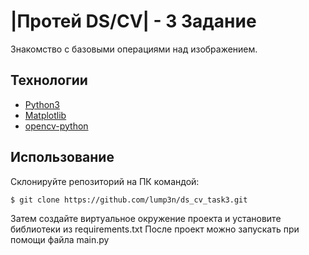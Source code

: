 # |Протей DS/CV| - 3 Задание
Знакомство с базовыми операциями над изображением.

## Технологии
- [Python3](https://www.python.org/)
- [Matplotlib](https://matplotlib.org/)
- [opencv-python](https://pypi.org/project/opencv-python/)

## Использование
Склонируйте репозиторий на ПК командой:
```
$ git clone https://github.com/lump3n/ds_cv_task3.git
```
Затем создайте виртуальное окружение проекта и установите библиотеки из requirements.txt
После проект можно запускать при помощи файла main.py 
